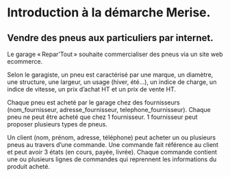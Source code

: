 # Introduction à la démarche Merise. 


## Vendre des pneus aux particuliers par internet. 

Le garage « Repar’Tout » souhaite commercialiser des pneus via un site web ecommerce. 

Selon le garagiste, un pneu est caractérisé par une marque, un diamètre, une structure, une largeur, un usage (hiver, été…), un indice de charge, un indice de vitesse, un prix d’achat HT et un prix de vente HT.  

Chaque pneu est acheté par le garage chez des fournisseurs (nom_fournisseur, adresse_fournisseur, telephone_fournisseur). Chaque pneu ne peut être acheté que chez 1 fournisseur. 1 fournisseur peut proposer plusieurs types de pneus.  

Un client (nom, prénom, adresse, téléphone) peut acheter un ou plusieurs pneus au travers d’une commande. Une commande fait référence au client et peut avoir 3 états (en cours, payée, livrée). Chaque commande contient une ou plusieurs lignes de commandes qui reprennent les informations du produit acheté. 